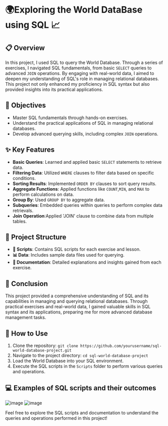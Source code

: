 # 🌍Exploring the World DataBase using SQL 📈

## 📋 Overview
In this project, I used SQL to query the World Database. Through a series of exercises, I navigated SQL fundamentals, from basic `SELECT` queries to advanced `JOIN` operations. By engaging with real-world data, I aimed to deepen my understanding of SQL's role in managing relational databases. This project not only enhanced my proficiency in SQL syntax but also provided insights into its practical applications.

## 🎯 Objectives
- Master SQL fundamentals through hands-on exercises.
- Understand the practical applications of SQL in managing relational databases.
- Develop advanced querying skills, including complex `JOIN` operations.

## ✨ Key Features
- **Basic Queries**: Learned and applied basic `SELECT` statements to retrieve data.
- **Filtering Data**: Utilized `WHERE` clauses to filter data based on specific conditions.
- **Sorting Results**: Implemented `ORDER BY` clauses to sort query results.
- **Aggregate Functions**: Applied functions like `COUNT`,`MIN`, and `MAX` to perform calculations on data.
- **Group By**: Used `GROUP BY` to aggregate data.
- **Subqueries**: Embedded queries within queries to perform complex data retrievals.
- **Join Operation**:Applied 'JOIN' clause to combine data from multiple tables.

## 📁 Project Structure
- **📜 Scripts**: Contains SQL scripts for each exercise and lesson.
- **📊 Data**: Includes sample data files used for querying.
- **📝 Documentation**: Detailed explanations and insights gained from each exercise.

## 🏁 Conclusion
This project provided a comprehensive understanding of SQL and its capabilities in managing and querying relational databases. Through practical exercises and real-world data, I gained valuable skills in SQL syntax and its applications, preparing me for more advanced database management tasks.

## 🚀 How to Use
1. Clone the repository: `git clone https://github.com/yourusername/sql-world-database-project.git`
2. Navigate to the project directory: `cd sql-world-database-project`
3. Load the World Database into your SQL environment.
4. Execute the SQL scripts in the `Scripts` folder to perform various queries and operations.

## 💻 Examples of SQL scripts and their outcomes
![image](https://github.com/EvangelineMapstone/Exploring-World-DB-using-SQL/assets/168833032/d0b2150e-67a3-4850-8e0a-8b0e91d817c5)
![image](https://github.com/EvangelineMapstone/Exploring-World-DB-using-SQL/assets/168833032/e7c524d0-b9de-48de-8ef0-af599ea641db)








Feel free to explore the SQL scripts and documentation to understand the queries and operations performed in this project!
